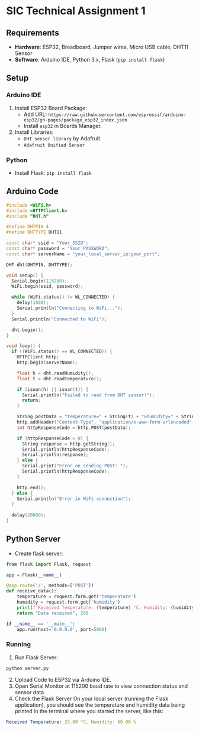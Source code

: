 # SIC Technical Assignment 1

## Requirements
- **Hardware**: ESP32, Breadboard, Jumper wires, Micro USB cable, DHT11 Sensor
- **Software**: Arduino IDE, Python 3.x, Flask (`pip install flask`)

## Setup

### Arduino IDE
1. Install ESP32 Board Package:
   - Add URL: `https://raw.githubusercontent.com/espressif/arduino-esp32/gh-pages/package_esp32_index.json`
   - Install `esp32` in Boards Manager.
2. Install Libraries:
   - `DHT sensor library` by Adafruit
   - `Adafruit Unified Sensor`

### Python
- Install Flask: `pip install flask`

## Arduino Code

```cpp
#include <WiFi.h>
#include <HTTPClient.h>
#include "DHT.h"

#define DHTPIN 4
#define DHTTYPE DHT11

const char* ssid = "Your_SSID";
const char* password = "Your_PASSWORD";
const char* serverName = "your_local_server_ip:your_port";

DHT dht(DHTPIN, DHTTYPE);

void setup() {
  Serial.begin(115200);
  WiFi.begin(ssid, password);

  while (WiFi.status() != WL_CONNECTED) {
    delay(1000);
    Serial.println("Connecting to WiFi...");
  }
  Serial.println("Connected to WiFi");

  dht.begin();
}

void loop() {
  if ((WiFi.status() == WL_CONNECTED)) {
    HTTPClient http;
    http.begin(serverName);

    float h = dht.readHumidity();
    float t = dht.readTemperature();

    if (isnan(h) || isnan(t)) {
      Serial.println("Failed to read from DHT sensor!");
      return;
    }

    String postData = "temperature=" + String(t) + "&humidity=" + String(h);
    http.addHeader("Content-Type", "application/x-www-form-urlencoded");
    int httpResponseCode = http.POST(postData);

    if (httpResponseCode > 0) {
      String response = http.getString();
      Serial.println(httpResponseCode);
      Serial.println(response);
    } else {
      Serial.print("Error on sending POST: ");
      Serial.println(httpResponseCode);
    }

    http.end();
  } else {
    Serial.println("Error in WiFi connection");
  }
  
  delay(20000);
}
```

## Python Server
- Create flask server:
```python
from flask import Flask, request

app = Flask(__name__)

@app.route('/', methods=['POST'])
def receive_data():
    temperature = request.form.get('temperature')
    humidity = request.form.get('humidity')
    print(f"Received Temperature: {temperature} °C, Humidity: {humidity} %")
    return "Data received", 200

if __name__ == '__main__':
    app.run(host='0.0.0.0', port=5000)
```

### Running
1. Run Flask Server:
```sh
python server.py
```
2. Upload Code to ESP32 via Arduino IDE.
3. Open Serial Monitor at 115200 baud rate to view connection status and sensor data.
5. Check the Flask Server
On your local server (running the Flask application), you should see the temperature and humidity data being printed in the terminal where you started the server, like this:
```yaml
Received Temperature: 25.00 °C, Humidity: 60.00 %
```
